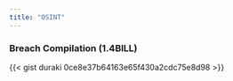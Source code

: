 ```yaml
---
title: "OSINT"
---
```


### Breach Compilation (1.4BILL)

{{< gist duraki 0ce8e37b64163e65f430a2cdc75e8d98 >}}
